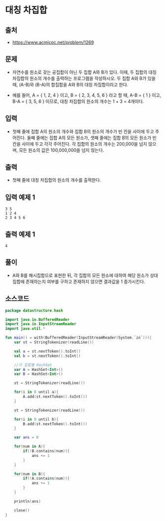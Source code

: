 # 대칭 차집합

## 출처

* https://www.acmicpc.net/problem/1269

## 문제

* 자연수를 원소로 갖는 공집합이 아닌 두 집합 A와 B가 있다. 이때, 두 집합의 대칭 차집합의 원소의 개수를 출력하는 프로그램을 작성하시오. 두 집합 A와 B가 있을 때, (A-B)와 (B-A)의 합집합을 A와 B의 대칭 차집합이라고 한다.

* 예를 들어, A = { 1, 2, 4 } 이고, B = { 2, 3, 4, 5, 6 } 라고 할 때,  A-B = { 1 } 이고, B-A = { 3, 5, 6 } 이므로, 대칭 차집합의 원소의 개수는 1 + 3 = 4개이다.

## 입력

* 첫째 줄에 집합 A의 원소의 개수와 집합 B의 원소의 개수가 빈 칸을 사이에 두고 주어진다. 둘째 줄에는 집합 A의 모든 원소가, 셋째 줄에는 집합 B의 모든 원소가 빈 칸을 사이에 두고 각각 주어진다. 각 집합의 원소의 개수는 200,000을 넘지 않으며, 모든 원소의 값은 100,000,000을 넘지 않는다.

## 출력

* 첫째 줄에 대칭 차집합의 원소의 개수를 출력한다.

## 입력 예제 1

```
3 5
1 2 4
2 3 4 5 6
```

## 출력 예제 1

```
4
```

## 풀이

* A와 B를 해시집합으로 표현한 뒤, 각 집합의 모든 원소에 대하여 해당 원소가 상대 집합에 존재하는지 여부를 구하고 존재하지 않으면 결과값을 1 증가시킨다.

## 소스코드

```kotlin
package datastructure.hash

import java.io.BufferedReader
import java.io.InputStreamReader
import java.util.*

fun main() = with(BufferedReader(InputStreamReader(System.`in`))){
    var st = StringTokenizer(readLine())

    val a = st.nextToken().toInt()
    val b = st.nextToken().toInt()

    //각 집합별 HashSet
    var A = HashSet<Int>()
    var B = HashSet<Int>()

    st = StringTokenizer(readLine())

    for(i in 0 until a){
        A.add(st.nextToken().toInt())
    }

    st = StringTokenizer(readLine())

    for(i in 0 until b){
        B.add(st.nextToken().toInt())
    }

    var ans = 0

    for(num in A){
        if(!B.contains(num)){
            ans += 1
        }
    }

    for(num in B){
        if(!A.contains(num)){
            ans += 1
        }
    }

    println(ans)

    close()
}
```

